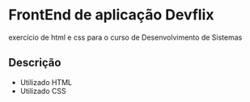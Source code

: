 # FrontEnd de aplicação Devflix
exercício de html e css para o curso de Desenvolvimento de Sistemas
## Descrição
* Utilizado HTML
* Utilizado CSS
